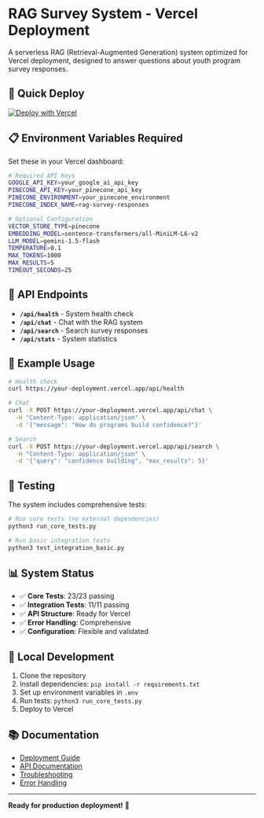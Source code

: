 # RAG Survey System - Vercel Deployment

A serverless RAG (Retrieval-Augmented Generation) system optimized for Vercel deployment, designed to answer questions about youth program survey responses.

## 🚀 Quick Deploy

[![Deploy with Vercel](https://vercel.com/button)](https://vercel.com/new/clone?repository-url=https://github.com/YOUR_USERNAME/YOUR_REPO_NAME&env=GOOGLE_API_KEY,PINECONE_API_KEY,PINECONE_ENVIRONMENT,PINECONE_INDEX_NAME&envDescription=API%20keys%20required%20for%20the%20RAG%20system)

## 📋 Environment Variables Required

Set these in your Vercel dashboard:

```bash
# Required API Keys
GOOGLE_API_KEY=your_google_ai_api_key
PINECONE_API_KEY=your_pinecone_api_key
PINECONE_ENVIRONMENT=your_pinecone_environment
PINECONE_INDEX_NAME=rag-survey-responses

# Optional Configuration
VECTOR_STORE_TYPE=pinecone
EMBEDDING_MODEL=sentence-transformers/all-MiniLM-L6-v2
LLM_MODEL=gemini-1.5-flash
TEMPERATURE=0.1
MAX_TOKENS=1000
MAX_RESULTS=5
TIMEOUT_SECONDS=25
```

## 🔗 API Endpoints

- **`/api/health`** - System health check
- **`/api/chat`** - Chat with the RAG system
- **`/api/search`** - Search survey responses
- **`/api/stats`** - System statistics

## 💬 Example Usage

```bash
# Health check
curl https://your-deployment.vercel.app/api/health

# Chat
curl -X POST https://your-deployment.vercel.app/api/chat \
  -H "Content-Type: application/json" \
  -d '{"message": "How do programs build confidence?"}'

# Search
curl -X POST https://your-deployment.vercel.app/api/search \
  -H "Content-Type: application/json" \
  -d '{"query": "confidence building", "max_results": 5}'
```

## 🧪 Testing

The system includes comprehensive tests:

```bash
# Run core tests (no external dependencies)
python3 run_core_tests.py

# Run basic integration tests
python3 test_integration_basic.py
```

## 📊 System Status

- ✅ **Core Tests**: 23/23 passing
- ✅ **Integration Tests**: 11/11 passing  
- ✅ **API Structure**: Ready for Vercel
- ✅ **Error Handling**: Comprehensive
- ✅ **Configuration**: Flexible and validated

## 🔧 Local Development

1. Clone the repository
2. Install dependencies: `pip install -r requirements.txt`
3. Set up environment variables in `.env`
4. Run tests: `python3 run_core_tests.py`
5. Deploy to Vercel

## 📚 Documentation

- [Deployment Guide](docs/DEPLOYMENT_GUIDE.md)
- [API Documentation](docs/API_DOCUMENTATION.md)
- [Troubleshooting](docs/TROUBLESHOOTING.md)
- [Error Handling](docs/ERROR_HANDLING.md)

---

**Ready for production deployment!** 🚀